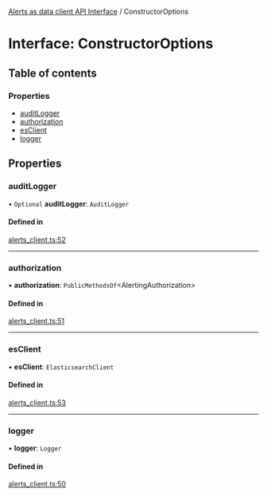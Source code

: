 [Alerts as data client API Interface](../alerts_client_api.md) / ConstructorOptions

# Interface: ConstructorOptions

## Table of contents

### Properties

- [auditLogger](constructoroptions.md#auditlogger)
- [authorization](constructoroptions.md#authorization)
- [esClient](constructoroptions.md#esclient)
- [logger](constructoroptions.md#logger)

## Properties

### auditLogger

• `Optional` **auditLogger**: `AuditLogger`

#### Defined in

[alerts_client.ts:52](https://github.com/elastic/kibana/blob/daf6871ba4b/x-pack/plugins/rule_registry/server/alert_data_client/alerts_client.ts#L52)

___

### authorization

• **authorization**: `PublicMethodsOf`<AlertingAuthorization\>

#### Defined in

[alerts_client.ts:51](https://github.com/elastic/kibana/blob/daf6871ba4b/x-pack/plugins/rule_registry/server/alert_data_client/alerts_client.ts#L51)

___

### esClient

• **esClient**: `ElasticsearchClient`

#### Defined in

[alerts_client.ts:53](https://github.com/elastic/kibana/blob/daf6871ba4b/x-pack/plugins/rule_registry/server/alert_data_client/alerts_client.ts#L53)

___

### logger

• **logger**: `Logger`

#### Defined in

[alerts_client.ts:50](https://github.com/elastic/kibana/blob/daf6871ba4b/x-pack/plugins/rule_registry/server/alert_data_client/alerts_client.ts#L50)
